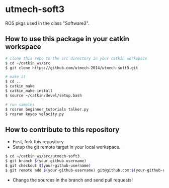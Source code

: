 utmech-soft3
============

ROS pkgs used in the class "Software3".


How to use this package in your catkin workspace
---
```bash
# clone this repo to the src directory in your catkin workspace
$ cd ~/catkin_ws/src
$ git clone https://github.com/utmech-2014/utmech-soft3.git

# make it
$ cd ..
$ catkin_make
$ catkin_make install
$ source ~/catkin/devel/setup.bash

# run samples
$ rosrun beginner_tutorials talker.py
$ rosrun keyop velocity.py
```

How to contribute to this repository
---
* First, fork this repository.
* Setup the git remote target in your local workspace.
```bash
$ cd ~/catkin_ws/src/utmech-soft3
$ git branch $(your-github-username)
$ git checkout $(your-github-username)
$ git remote add $(your-github-username) git@github.com:$(your-github-username)/utmech-soft3
```
* Change the sources in the branch and send pull requests!

